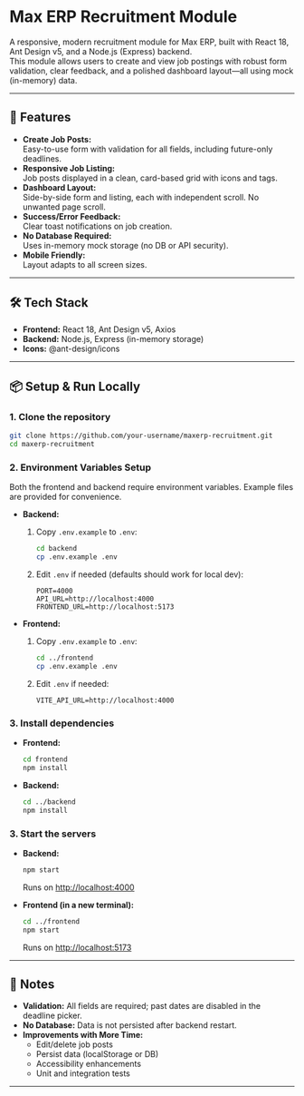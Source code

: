 # Max ERP Recruitment Module

A responsive, modern recruitment module for Max ERP, built with React 18, Ant Design v5, and a Node.js (Express) backend.  
This module allows users to create and view job postings with robust form validation, clear feedback, and a polished dashboard layout—all using mock (in-memory) data.

---

## 🚀 Features

- **Create Job Posts:**  
  Easy-to-use form with validation for all fields, including future-only deadlines.
- **Responsive Job Listing:**  
  Job posts displayed in a clean, card-based grid with icons and tags.
- **Dashboard Layout:**  
  Side-by-side form and listing, each with independent scroll. No unwanted page scroll.
- **Success/Error Feedback:**  
  Clear toast notifications on job creation.
- **No Database Required:**  
  Uses in-memory mock storage (no DB or API security).
- **Mobile Friendly:**  
  Layout adapts to all screen sizes.

---

## 🛠 Tech Stack

- **Frontend:** React 18, Ant Design v5, Axios
- **Backend:** Node.js, Express (in-memory storage)
- **Icons:** @ant-design/icons

---

## 📦 Setup & Run Locally

### 1. Clone the repository

```bash
git clone https://github.com/your-username/maxerp-recruitment.git
cd maxerp-recruitment
```

### 2. Environment Variables Setup

Both the frontend and backend require environment variables. Example files are provided for convenience.

- **Backend:**
  1. Copy `.env.example` to `.env`:
     ```bash
     cd backend
     cp .env.example .env
     ```
  2. Edit `.env` if needed (defaults should work for local dev):
     ```env
     PORT=4000
     API_URL=http://localhost:4000
     FRONTEND_URL=http://localhost:5173
     ```

- **Frontend:**
  1. Copy `.env.example` to `.env`:
     ```bash
     cd ../frontend
     cp .env.example .env
     ```
  2. Edit `.env` if needed:
     ```env
     VITE_API_URL=http://localhost:4000
     ```

### 3. Install dependencies

- **Frontend:**
  ```bash
  cd frontend
  npm install
  ```

- **Backend:**
  ```bash
  cd ../backend
  npm install
  ```

### 3. Start the servers

- **Backend:**  
  ```bash
  npm start
  ```
  Runs on [http://localhost:4000](http://localhost:4000)

- **Frontend (in a new terminal):**  
  ```bash
  cd ../frontend
  npm start
  ```
  Runs on [http://localhost:5173](http://localhost:5173)

---

## 📝 Notes

- **Validation:** All fields are required; past dates are disabled in the deadline picker.
- **No Database:** Data is not persisted after backend restart.
- **Improvements with More Time:**  
  - Edit/delete job posts  
  - Persist data (localStorage or DB)  
  - Accessibility enhancements  
  - Unit and integration tests

---
